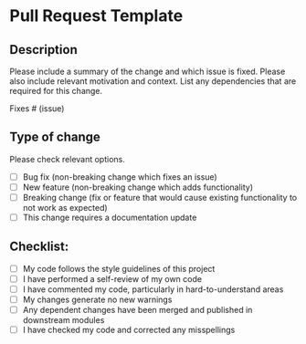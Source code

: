 # Pull Request Template

## Description

Please include a summary of the change and which issue is fixed. 
Please also include relevant motivation and context. 
List any dependencies that are required for this change.

Fixes # (issue)

## Type of change

Please check relevant options.

- [ ] Bug fix (non-breaking change which fixes an issue)
- [ ] New feature (non-breaking change which adds functionality)
- [ ] Breaking change (fix or feature that would cause existing functionality to not work as expected)
- [ ] This change requires a documentation update

## Checklist:

- [ ] My code follows the style guidelines of this project
- [ ] I have performed a self-review of my own code
- [ ] I have commented my code, particularly in hard-to-understand areas
- [ ] My changes generate no new warnings
- [ ] Any dependent changes have been merged and published in downstream modules
- [ ] I have checked my code and corrected any misspellings
